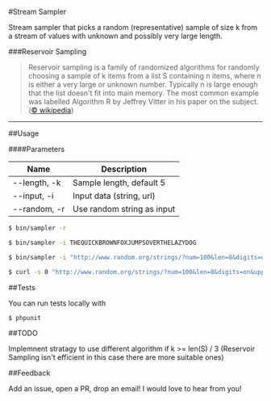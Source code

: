 #Stream Sampler

Stream sampler that picks a random (representative) sample of size k from a stream of values with unknown and possibly very large length.

###Reservoir Sampling

> Reservoir sampling is a family of randomized algorithms for randomly choosing a sample of k items from a list S containing n items, where n is either a very large or unknown number. Typically n is large enough that the list doesn't fit into main memory. The most common example was labelled Algorithm R by Jeffrey Vitter in his paper on the subject. ([© wikipedia](http://en.wikipedia.org/wiki/Reservoir_sampling))

-----

##Usage

####Parameters

| Name         | Description                 |
| ------------ | --------------------------- |
| --length, -k | Sample length, default 5    |
| --input, -i  | Input data (string, url)    |
| --random, -r | Use random string as input  |


```bash
$ bin/sampler -r
```
```bash
$ bin/sampler -i THEQUICKBROWNFOXJUMPSOVERTHELAZYDOG
```
```bash
$ bin/sampler -i "http://www.random.org/strings/?num=100&len=8&digits=on&upperalpha=on&loweralpha=on&unique=on&format=plain&rnd=new"
```
```bash
$ curl -s 0 "http://www.random.org/strings/?num=100&len=8&digits=on&upperalpha=on&loweralpha=on&unique=on&format=plain&rnd=new" | bin/sampler --length=20
```

##Tests

You can run tests locally with

```bash
$ phpunit
```

##TODO

Implemnent stratagy to use different algorithm if k >= len(S) / 3 (Reservoir Sampling isn't efficient in this case there are more suitable ones)

##Feedback

Add an issue, open a PR, drop an email! I would love to hear from you!
